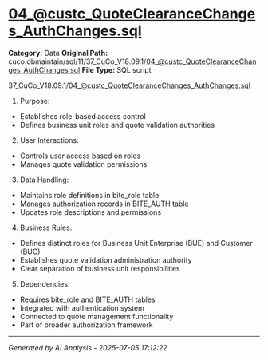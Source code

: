 # 04_@custc_QuoteClearanceChanges_AuthChanges.sql

**Category:** Data
**Original Path:** cuco.dbmaintain/sql/11/37_CuCo_V18.09.1/04_@custc_QuoteClearanceChanges_AuthChanges.sql
**File Type:** SQL script

37_CuCo_V18.09.1/04_@custc_QuoteClearanceChanges_AuthChanges.sql
1. Purpose:
- Establishes role-based access control
- Defines business unit roles and quote validation authorities

2. User Interactions:
- Controls user access based on roles
- Manages quote validation permissions

3. Data Handling:
- Maintains role definitions in bite_role table
- Manages authorization records in BITE_AUTH table
- Updates role descriptions and permissions

4. Business Rules:
- Defines distinct roles for Business Unit Enterprise (BUE) and Customer (BUC)
- Establishes quote validation administration authority
- Clear separation of business unit responsibilities

5. Dependencies:
- Requires bite_role and BITE_AUTH tables
- Integrated with authentication system
- Connected to quote management functionality
- Part of broader authorization framework

---
*Generated by AI Analysis - 2025-07-05 17:12:22*
